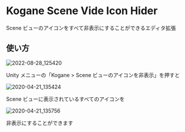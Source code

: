 # Kogane Scene Vide Icon Hider

Scene ビューのアイコンをすべて非表示にすることができるエディタ拡張

## 使い方

![2022-08-28_125420](https://user-images.githubusercontent.com/6134875/187056617-ed659bea-35fa-4128-bc05-3cdd0344a7b8.png)

Unity メニューの「Kogane > Scene ビューのアイコンを非表示」を押すと

![2020-04-21_135424](https://user-images.githubusercontent.com/6134875/79827010-2d099a00-83d8-11ea-816e-c4231737fa1e.png)

Scene ビューに表示されているすべてのアイコンを

![2020-04-21_135756](https://user-images.githubusercontent.com/6134875/79827012-2e3ac700-83d8-11ea-81ad-a5e7246c4cd4.png)

非表示にすることができます  
